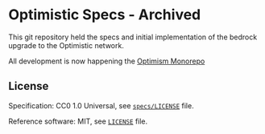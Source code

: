 # Optimistic Specs - Archived

This git repository held the specs and initial implementation of the bedrock upgrade
to the Optimistic network.

All development is now happening the [Optimism Monorepo](https://github.com/ethereum-optimism/optimism)

## License

Specification: CC0 1.0 Universal, see [`specs/LICENSE`](./specs/LICENSE) file.

Reference software: MIT, see [`LICENSE`](./LICENSE) file.
